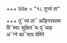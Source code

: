 +++
title = "१८ तुभ्यं ता"

+++
तु᳓भ्यं ता᳓ अङ्गिरस्तम  
वि᳓श्वाः सुक्षित᳓यः पृ᳓थक्  
अ᳓ग्ने का᳓माय येमिरे